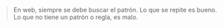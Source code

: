>En web, siempre se debe buscar el patrón. Lo que se repite es bueno. Lo que no tiene un patrón o regla, es malo.